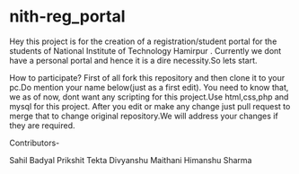 nith-reg_portal
===============
Hey this project is for the creation of a registration/student portal for the students of  National Institute of Technology Hamirpur .
Currently we dont have a personal portal and hence it is a dire necessity.So lets start.

How to participate?
First of all fork this repository and then clone it to your pc.Do mention your name below(just as a first edit).
You need to know that, we as of now, dont want any scripting for this project.Use html,css,php and mysql for this project.
After you edit or make any change just pull request to merge that to change original repository.We will address your changes if they are required.

Contributors-

Sahil Badyal
Prikshit Tekta
Divyanshu Maithani
Himanshu Sharma
